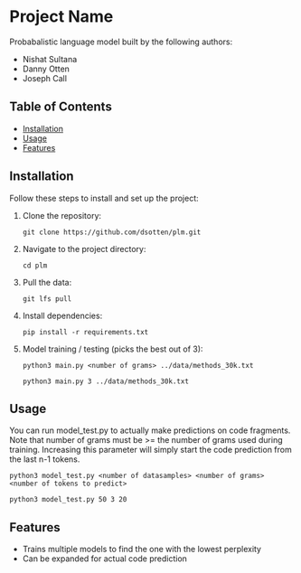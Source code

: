 # Project Name

Probabalistic language model built by the following authors:

- Nishat Sultana
- Danny Otten
- Joseph Call

## Table of Contents
- [Installation](#installation)
- [Usage](#usage)
- [Features](#features)

## Installation

Follow these steps to install and set up the project:

1. Clone the repository:
   ```
   git clone https://github.com/dsotten/plm.git
   ```

2. Navigate to the project directory:
   ```
   cd plm
   ```

3. Pull the data:
   ```
   git lfs pull
   ```

4. Install dependencies:
   ```
   pip install -r requirements.txt
   ```

5. Model training / testing (picks the best out of 3):
   ```
   python3 main.py <number of grams> ../data/methods_30k.txt
   ```
   
   ```
   python3 main.py 3 ../data/methods_30k.txt
   ```

## Usage

You can run model_test.py to actually make predictions on code fragments. Note that number of grams must be >= the number of grams used during training. Increasing this parameter will simply start the code prediction from the last n-1 tokens.

```
python3 model_test.py <number of datasamples> <number of grams> <number of tokens to predict>
```

```
python3 model_test.py 50 3 20
```

## Features

- Trains multiple models to find the one with the lowest perplexity
- Can be expanded for actual code prediction
